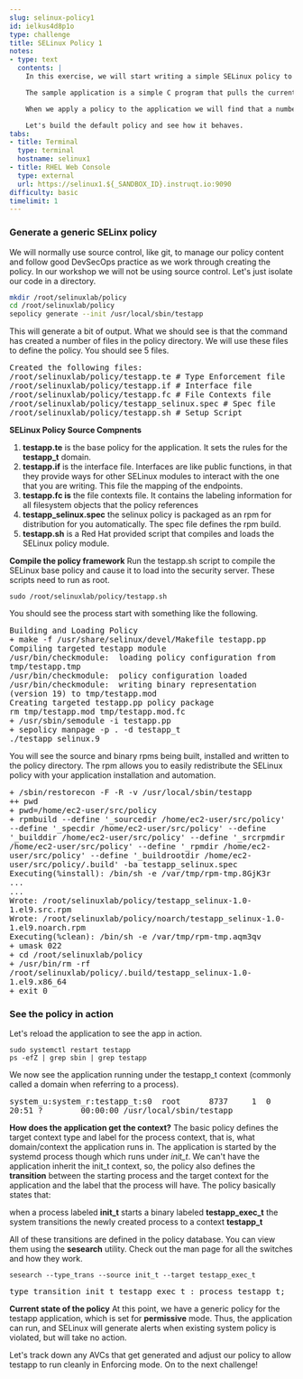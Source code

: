 ```yaml
---
slug: selinux-policy1
id: ielkus4d8p1o
type: challenge
title: SELinux Policy 1
notes:
- type: text
  contents: |
    In this exercise, we will start writing a simple SELinux policy to confine a custom application.

    The sample application is a simple C program that pulls the current weather for each of the worldwide Red Hat offices from a weather site. The code for the sample application is loaded and compiled already on your system.

    When we apply a policy to the application we will find that a number of AVCs become apparent.

    Let's build the default policy and see how it behaves.
tabs:
- title: Terminal
  type: terminal
  hostname: selinux1
- title: RHEL Web Console
  type: external
  url: https://selinux1.${_SANDBOX_ID}.instruqt.io:9090
difficulty: basic
timelimit: 1
---
```

### Generate a generic SELinx policy
We will normally use source control, like git, to manage our policy content and follow good DevSecOps practice as we work through creating the policy. In our workshop we will not be using source control. Let's just isolate our code in a directory.

```bash
mkdir /root/selinuxlab/policy
cd /root/selinuxlab/policy
sepolicy generate --init /usr/local/sbin/testapp
```
This will generate a bit of output. What we should see is that the command has created a number of files in the policy directory. We will use these files to define the policy. You should see 5 files.
<pre class="file" style="white-space: pre-wrap; font-family:monospace;">Created the following files:
/root/selinuxlab/policy/testapp.te # Type Enforcement file
/root/selinuxlab/policy/testapp.if # Interface file
/root/selinuxlab/policy/testapp.fc # File Contexts file
/root/selinuxlab/policy/testapp_selinux.spec # Spec file
/root/selinuxlab/policy/testapp.sh # Setup Script</pre>

**SELinux Policy Source Compnents**
1. **testapp.te** is the base policy for the application. It sets the rules for the **testapp_t** domain.
2. **testapp.if** is the interface file. Interfaces are like public functions, in that they provide ways for other SELinux modules to interact with the one that you are writing. This file the mapping of the endpoints.
3. **testapp.fc is** the file contexts file. It contains the labeling information for all filesystem objects that the policy references
4. **testapp_selinux.spec** the selinux policy is packaged as an rpm for distribution for you automatically. The spec file defines the rpm build.
5. **testapp.sh** is a Red Hat provided script that compiles and loads the SELinux policy module.

**Compile the policy framework**
Run the testapp.sh script to compile the SELinux base policy and cause it to load into the security server. These scripts need to run as root.

```
sudo /root/selinuxlab/policy/testapp.sh
```
You should see the process start with something like the following.
<pre class="file" style="white-space: pre-wrap; font-family:monospace;">Building and Loading Policy
+ make -f /usr/share/selinux/devel/Makefile testapp.pp
Compiling targeted testapp module
/usr/bin/checkmodule:  loading policy configuration from tmp/testapp.tmp
/usr/bin/checkmodule:  policy configuration loaded
/usr/bin/checkmodule:  writing binary representation (version 19) to tmp/testapp.mod
Creating targeted testapp.pp policy package
rm tmp/testapp.mod tmp/testapp.mod.fc
+ /usr/sbin/semodule -i testapp.pp
+ sepolicy manpage -p . -d testapp_t
./testapp_selinux.9</pre>

 You will see the source and binary rpms being built, installed and written to the policy directory. The rpm allows you to easily redistribute the SELinux policy with your application installation and automation.
 <pre class="file" style="white-space: pre-wrap; font-family:monospace;">+ /sbin/restorecon -F -R -v /usr/local/sbin/testapp
++ pwd
+ pwd=/home/ec2-user/src/policy
+ rpmbuild --define '_sourcedir /home/ec2-user/src/policy' --define '_specdir /home/ec2-user/src/policy' --define '_builddir /home/ec2-user/src/policy' --define '_srcrpmdir /home/ec2-user/src/policy' --define '_rpmdir /home/ec2-user/src/policy' --define '_buildrootdir /home/ec2-user/src/policy/.build' -ba testapp_selinux.spec
Executing(%install): /bin/sh -e /var/tmp/rpm-tmp.8GjK3r
...
...
Wrote: /root/selinuxlab/policy/testapp_selinux-1.0-1.el9.src.rpm
Wrote: /root/selinuxlab/policy/noarch/testapp_selinux-1.0-1.el9.noarch.rpm
Executing(%clean): /bin/sh -e /var/tmp/rpm-tmp.aqm3qv
+ umask 022
+ cd /root/selinuxlab/policy
+ /usr/bin/rm -rf /root/selinuxlab/policy/.build/testapp_selinux-1.0-1.el9.x86_64
+ exit 0
</pre>

### See the policy in action

Let's reload the application to see the app in action.
```
sudo systemctl restart testapp
ps -efZ | grep sbin | grep testapp
```
We now see the application running under the testapp_t context (commonly called a domain when referring to a process).
 <pre class="file" style="white-space: pre-wrap; font-family:monospace;">system_u:system_r:testapp_t:s0  root      8737     1  0 20:51 ?        00:00:00 /usr/local/sbin/testapp</pre>

**How does the application get the context?**
The basic policy defines the target context type and label for the process context, that is, what domain/context the application runs in. The application is started by the systemd process though which runs under *init_t*. We can't have the application inherit the init_t context, so, the policy also defines the **transition** between the starting process and the target context for the application and the label that the process will have. The policy basically states that:

when a process labeled **init_t** starts a binary labeled **testapp_exec_t** the system transitions the newly created process to a context **testapp_t**

All of these transitions are defined in the policy database. You can view them using the **sesearch** utility. Check out the man page for all the switches and how they work.
```
sesearch --type_trans --source init_t --target testapp_exec_t
```
<pre class="file" style="white-space: pre-wrap; font-family:monospace;">type_transition init_t testapp_exec_t : process testapp_t;</pre>

**Current state of the policy**
At this point, we have a generic policy for the testapp application, which is set for **permissive** mode. Thus, the application can run, and SELinux will generate alerts when existing system policy is violated, but will take no action.

Let's track down any AVCs that get generated and adjust our policy to allow testapp to run cleanly in Enforcing mode. On to the next challenge!
